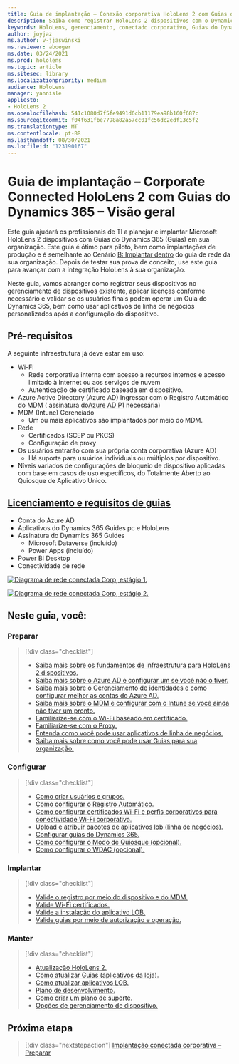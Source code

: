 ```yaml
---
title: Guia de implantação – Conexão corporativa HoloLens 2 com Guias do Dynamics 365 – Visão geral
description: Saiba como registrar HoloLens 2 dispositivos com o Dynamics 365 Guides em uma rede conectada corporativa.
keywords: HoloLens, gerenciamento, conectado corporativo, Guias do Dynamics 365, AAD, Azure AD, MDM, Mobile Gerenciamento de Dispositivos
author: joyjaz
ms.author: v-jjaswinski
ms.reviewer: aboeger
ms.date: 03/24/2021
ms.prod: hololens
ms.topic: article
ms.sitesec: library
ms.localizationpriority: medium
audience: HoloLens
manager: yannisle
appliesto:
- HoloLens 2
ms.openlocfilehash: 541c1080d7f5fe9491d6cb11179ea98b160f687c
ms.sourcegitcommit: f04f631fbe7798a82a57cc01fc56dc2edf13c5f2
ms.translationtype: MT
ms.contentlocale: pt-BR
ms.lasthandoff: 08/30/2021
ms.locfileid: "123190167"
---
```

# <a name="deployment-guide---corporate-connected-hololens-2-with-dynamics-365-guides---overview"></a>Guia de implantação – Corporate Connected HoloLens 2 com Guias do Dynamics 365 – Visão geral

Este guia ajudará os profissionais de TI a planejar e implantar Microsoft HoloLens 2 dispositivos com Guias do Dynamics 365 (Guias) em sua organização. Este guia é ótimo para piloto, bem como implantações de produção e é semelhante ao Cenário [B: Implantar dentro](/hololens/common-scenarios#scenario-b-deploy-inside-your-organizations-network) do guia de rede da sua organização. Depois de testar sua prova de conceito, use este guia para avançar com a integração HoloLens à sua organização.

Neste guia, vamos abranger como registrar seus dispositivos no gerenciamento de dispositivos existente, aplicar licenças conforme necessário e validar se os usuários finais podem operar um Guia do Dynamics 365, bem como usar aplicativos de linha de negócios personalizados após a configuração do dispositivo. 

## <a name="prerequisites"></a>Pré-requisitos

A seguinte infraestrutura já deve estar em uso:
- Wi-Fi
    - Rede corporativa interna com acesso a recursos internos e acesso limitado à Internet ou aos serviços de nuvem
    - Autenticação de certificado baseada em dispositivo.
- Azure Active Directory (Azure AD) Ingressar com o Registro Automático do MDM ( assinatura do[Azure AD P1](/azure/active-directory/fundamentals/active-directory-whatis) necessária)
- MDM (Intune) Gerenciado
    - Um ou mais aplicativos são implantados por meio do MDM.
- Rede 
    - Certificados (SCEP ou PKCS)
    - Configuração de proxy
- Os usuários entrarão com sua própria conta corporativa (Azure AD)
    - Há suporte para usuários individuais ou múltiplos por dispositivo.
- Níveis variados de configurações de bloqueio de dispositivo aplicadas com base em casos de uso específicos, do Totalmente Aberto ao Quiosque de Aplicativo Único.

## <a name="guides-licensing-and-requirements"></a>[Licenciamento e requisitos de guias](/dynamics365/mixed-reality/guides/requirements#licensing-and-product-requirements)

- Conta do Azure AD
- Aplicativos do Dynamics 365 Guides pc e HoloLens
- Assinatura do Dynamics 365 Guides
    - Microsoft Dataverse (incluído)
    - Power Apps (incluído)
- Power BI Desktop
- Conectividade de rede

[![Diagrama de rede conectada Corp, estágio 1. ](./images/deployment-guides-revised-scenario-b-01-1.png)](./images/deployment-guides-revised-scenario-b-01-1.png#lightbox)

[![Diagrama de rede conectada Corp, estágio 2. ](./images/deployment-guides-revised-scenario-b-02-1.png)](./images/deployment-guides-revised-scenario-b-02-1.png#lightbox)

## <a name="in-this-guide-you-will"></a>Neste guia, você:
### <a name="prepare"></a>Preparar
> [!div class="checklist"]
>- [Saiba mais sobre os fundamentos de infraestrutura para HoloLens 2 dispositivos.](hololens2-corp-connected-prepare.md#infrastructure-essentials)
>- [Saiba mais sobre o Azure AD e configurar um se você não o tiver.](hololens2-corp-connected-prepare.md#azure-active-directory)
>- [Saiba mais sobre o Gerenciamento de identidades e como configurar melhor as contas do Azure AD.](hololens2-corp-connected-prepare.md#identity-management)
>- [Saiba mais sobre o MDM e configurar com o Intune se você ainda não tiver um pronto.](hololens2-corp-connected-prepare.md#mobile-device-management)
>- [Familiarize-se com o Wi-Fi baseado em certificado.](hololens2-corp-connected-prepare.md#certificates)
>- [Familiarize-se com o Proxy.](hololens2-corp-connected-prepare.md#proxy)
>- [Entenda como você pode usar aplicativos de linha de negócios.](hololens2-corp-connected-prepare.md#line-of-business-apps)
>- [Saiba mais sobre como você pode usar Guias para sua organização.](hololens2-corp-connected-prepare.md#guides-playbook)
### <a name="configure"></a>Configurar
> [!div class="checklist"]
>- [Como criar usuários e grupos.](hololens2-corp-connected-configure.md#azure-users-and-groups)
>- [Como configurar o Registro Automático.](hololens2-corp-connected-configure.md#auto-enrollment-on-hololens-2)
>- [Como configurar certificados Wi-Fi e perfis corporativos para conectividade Wi-Fi corporativa.](hololens2-corp-connected-configure.md#corporate-wi-fi-connectivity)
>- [Upload e atribuir pacotes de aplicativos lob (linha de negócios).](hololens2-corp-connected-configure.md#app-deployment)
>- [Configurar guias do Dynamics 365.](hololens2-corp-connected-configure.md#setup-guides-application-licenses-dataverse-and-authoring)
>- [Como configurar o Modo de Quiosque (opcional).](hololens2-corp-connected-configure.md#optional-kiosk-mode)
>- [Como configurar o WDAC (opcional).](hololens2-corp-connected-configure.md#optional-wdac)
### <a name="deploy"></a>Implantar
> [!div class="checklist"]
>-  [Valide o registro por meio do dispositivo e do MDM.](hololens2-corp-connected-deploy.md#enrollment-validation)
>-  [Valide Wi-Fi certificados.](hololens2-corp-connected-deploy.md#wi-fi-certificate-validation)
>-  [Valide a instalação do aplicativo LOB.](hololens2-corp-connected-deploy.md#validate-lob-app-install)
>-  [Valide guias por meio de autorização e operação.](hololens2-corp-connected-deploy.md#validate-dynamics-365-guides)
### <a name="maintain"></a>Manter
> [!div class="checklist"]
>- [Atualização HoloLens 2.](hololens2-corp-connected-maintain.md#update-hololens)
>- [Como atualizar Guias (aplicativos da loja).](hololens2-corp-connected-maintain.md#how-to-update-dynamics-365-guides-and-other-store-apps)
>- [Como atualizar aplicativos LOB.](hololens2-corp-connected-maintain.md#how-to-update-lob-apps) 
>- [Plano de desenvolvimento.](hololens2-corp-connected-maintain.md#development-plan) 
>- [Como criar um plano de suporte.](hololens2-corp-connected-maintain.md#support-plan)
>- [Opções de gerenciamento de dispositivo.](hololens2-corp-connected-maintain.md#device-management)

## <a name="next-step"></a>Próxima etapa 
> [!div class="nextstepaction"]
> [Implantação conectada corporativa – Preparar](hololens2-corp-connected-prepare.md)
